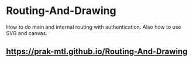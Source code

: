 # Routing-And-Drawing
How to do main and internal routing with authentication. Also how to use SVG and canvas.


## https://prak-mtl.github.io/Routing-And-Drawing